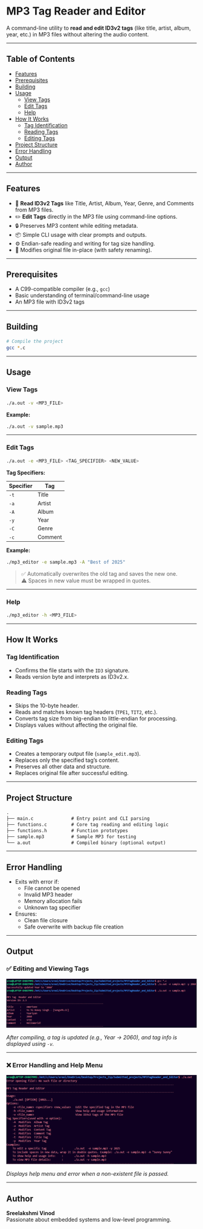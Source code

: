 # MP3 Tag Reader and Editor

A command-line utility to **read and edit ID3v2 tags** (like title, artist, album, year, etc.) in MP3 files without altering the audio content.

---

## Table of Contents

- [Features](#features)
- [Prerequisites](#prerequisites)
- [Building](#building)
- [Usage](#usage)
  - [View Tags](#view-tags)
  - [Edit Tags](#edit-tags)
  - [Help](#help)
- [How It Works](#how-it-works)
  - [Tag Identification](#tag-identification)
  - [Reading Tags](#reading-tags)
  - [Editing Tags](#editing-tags)
- [Project Structure](#project-structure)
- [Error Handling](#error-handling)
- [Output](#output)
- [Author](#author)

---

## Features

- 🎵 **Read ID3v2 Tags** like Title, Artist, Album, Year, Genre, and Comments from MP3 files.
- ✏️ **Edit Tags** directly in the MP3 file using command-line options.
- 🔒 Preserves MP3 content while editing metadata.
- 📦 Simple CLI usage with clear prompts and outputs.
- ⚙️ Endian-safe reading and writing for tag size handling.
- 📁 Modifies original file in-place (with safety renaming).

---

## Prerequisites

- A C99-compatible compiler (e.g., `gcc`)
- Basic understanding of terminal/command-line usage
- An MP3 file with ID3v2 tags

---

## Building

```bash
# Compile the project
gcc *.c

```

---

## Usage

### View Tags

```bash
./a.out -v <MP3_FILE>
```

**Example:**

```bash
./a.out -v sample.mp3
```

---

### Edit Tags

```bash
./a.out -e <MP3_FILE> <TAG_SPECIFIER> <NEW_VALUE>
```

**Tag Specifiers:**

| Specifier | Tag     |
|-----------|---------|
| `-t`      | Title   |
| `-a`      | Artist  |
| `-A`      | Album   |
| `-y`      | Year    |
| `-C`      | Genre   |
| `-c`      | Comment |

**Example:**

```bash
./mp3_editor -e sample.mp3 -A "Best of 2025"
```

> ✅ Automatically overwrites the old tag and saves the new one.  
> ⚠️ Spaces in new value must be wrapped in quotes.

---

### Help

```bash
./mp3_editor -h <MP3_FILE>
```

---

## How It Works

### Tag Identification

- Confirms the file starts with the `ID3` signature.
- Reads version byte and interprets as ID3v2.x.

### Reading Tags

- Skips the 10-byte header.
- Reads and matches known tag headers (`TPE1`, `TIT2`, etc.).
- Converts tag size from big-endian to little-endian for processing.
- Displays values without affecting the original file.

### Editing Tags

- Creates a temporary output file (`sample_edit.mp3`).
- Replaces only the specified tag’s content.
- Preserves all other data and structure.
- Replaces original file after successful editing.

---

## Project Structure

```
.
├── main.c              # Entry point and CLI parsing
├── functions.c         # Core tag reading and editing logic
├── functions.h         # Function prototypes
├── sample.mp3          # Sample MP3 for testing
└── a.out               # Compiled binary (optional output)
```

---

## Error Handling

- Exits with error if:
  - File cannot be opened
  - Invalid MP3 header
  - Memory allocation fails
  - Unknown tag specifier
- Ensures:
  - Clean file closure
  - Safe overwrite with backup file creation

---

## Output

### ✅ Editing and Viewing Tags

![Editing and Viewing Tags](./Output1.png)

*After compiling, a tag is updated (e.g., Year → 2060), and tag info is displayed using `-v`.*

---

### ❌ Error Handling and Help Menu

![Help and Error Handling](./Output2.png)

*Displays help menu and error when a non-existent file is passed.*

---


## Author

**Sreelakshmi Vinod**  
Passionate about embedded systems and low-level programming.  
